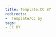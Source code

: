 ```yaml
---
title: Template:CC BY
redirects:
-  Template/Cc by
tags:
- CC BY
---
```


<includeonly></includeonly>